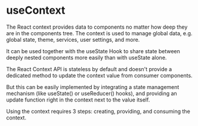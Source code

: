 # useContext

The React context provides data to components no matter how deep they are in the components tree. The context is used to manage global data, e.g. global state, theme, services, user settings, and more.

It can be used together with the useState Hook to share state between deeply nested components more easily than with useState alone.

The React Context API is stateless by default and doesn't provide a dedicated method to update the context value from consumer components.

But this can be easily implemented by integrating a state management mechanism (like useState() or useReducer() hooks), and providing an update function right in the context next to the value itself.

Using the context requires 3 steps: creating, providing, and consuming the context.
